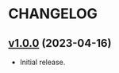 # CHANGELOG

## [v1.0.0](https://github.com/josantonius/minecraft-messaging/releases/tag/v1.0.0) (2023-04-16)

* Initial release.
